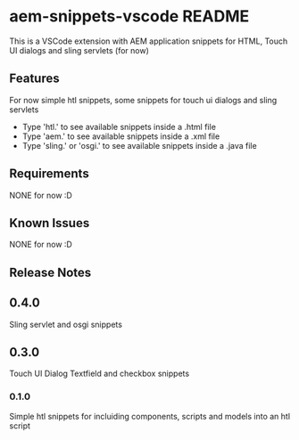 # aem-snippets-vscode README

This is a VSCode extension with AEM application snippets for HTML, Touch UI dialogs and sling servlets (for now)

## Features

For now simple htl snippets, some snippets for touch ui dialogs and sling servlets

* Type 'htl.' to see available snippets inside a .html file
* Type 'aem.' to see available snippets inside a .xml file
* Type 'sling.' or 'osgi.' to see available snippets inside a .java file

## Requirements

NONE for now :D

## Known Issues

NONE for now :D

## Release Notes

## 0.4.0

Sling servlet and osgi snippets

## 0.3.0

Touch UI Dialog Textfield and checkbox snippets

### 0.1.0

Simple htl snippets for incluiding components, scripts and models into an htl script
